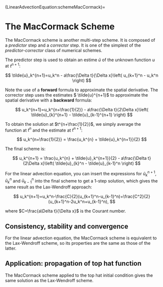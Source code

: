(LinearAdvectionEquation:schemeMacCormack)=
# The MacCormack Scheme

The MacCormack scheme is another multi-step scheme. It is composed of a *predictor* step and a *corrector* step. It is one of the simplest of the *predictor-corrector* class of numerical schemes. 

The predictor step is used to obtain an estime $\tilde{u}$ of the unknown function $u$ at $t^{n+1}$:

$$
   \tilde{u}_k^{n+1}=u_k^n - a\frac{\Delta t}{\Delta x}\left( u_{k+1}^n - u_k^n \right)
$$

Note the use of a **forward** formula to approximate the spatial derivative. The corrector step uses the estimates $ \tilde{u}^{n+1}$ to approximate the spatial derivative with a **backward** formula:

$$
   u_k^{n+1}=u_k^{n+\frac{1}{2}} - a\frac{\Delta t}{2\Delta x}\left( \tilde{u}_{k}^{n+1} - \tilde{u}_{k-1}^{n+1} \right)
$$

To obtain the solution at $t^{n+\frac{1}{2}}$, we simply average the function at $t^n$ and the estimate at $t^{n+1}$: 

$$
   u_k^{n+\frac{1}{2}} = \frac{u_k^{n} + \tilde{u}_k^{n+1}}{2}
$$

The final scheme is:

$$
u_k^{n+1} = \frac{u_k^{n} + \tilde{u}_k^{n+1}}{2} - a\frac{\Delta t}{2\Delta x}\left( \tilde{u}_{k}^n - \tilde{u}_{k-1}^n \right)
$$

For the linear advection equation, you can insert the expressions for $\tilde{u}_k^{n+1}$, $\tilde{u}_k^{n}$ and $\tilde{u}_{k-1}^{n}$ into the final scheme to get a 1-step solution, which gives the same result as the Lax-Wendroff approach:

$$
u_k^{n+1}=u_k^n-\frac{C}{2}(u_{k+1}^n-u_{k-1}^n)+\frac{C^2}{2}(u_{k+1}^n-2u_k^n+u_{k-1}^n),
$$

where $C=\frac{a\Delta t}{\Delta x}$ is the Courant number.

## Consistency, stability and convergence

For the linear advection equation, the MacCormack scheme is equivalent to the Lax-Wendroff scheme, so its properties are the same as those of the latter. 

## Application: propagation of top hat function

The MacCormack scheme applied to the top hat initial condition gives the same solution as the Lax-Wendroff scheme.


